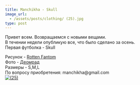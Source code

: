 ```yaml
---
title: Manchikha - Skull
image_url:
  - /assets/posts/clothing/ (25).jpg
type: post
---
```

Привет всем. Возвращаемся с новыми вещами.<br> 
В течении недели опубликую все, что было сделано за осень.<br>
Первая футболка - Skull <br>
<p>
Рисунок - <a href="http://rottenfantom.com/">Rotten Fantom</a><br>
Фото - <a href="https://vk.com/deomrad">Деомрад</a><br>
Размеры - S,M,L<br>
По вопросу приобретения: manchikha@gmail.com<br>
<a href="http://vfl.ru/fotos/4daf298b19785620.html"><img src="//images.vfl.ru/ii/1513110124/4daf298b/19785620_m.jpg" alt="(25)" title="(25)" border="0"></a>
</p>
